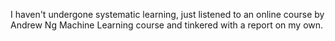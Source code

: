 I haven't undergone systematic learning, just listened to an online course by Andrew Ng Machine Learning course and tinkered with a report on my own.
